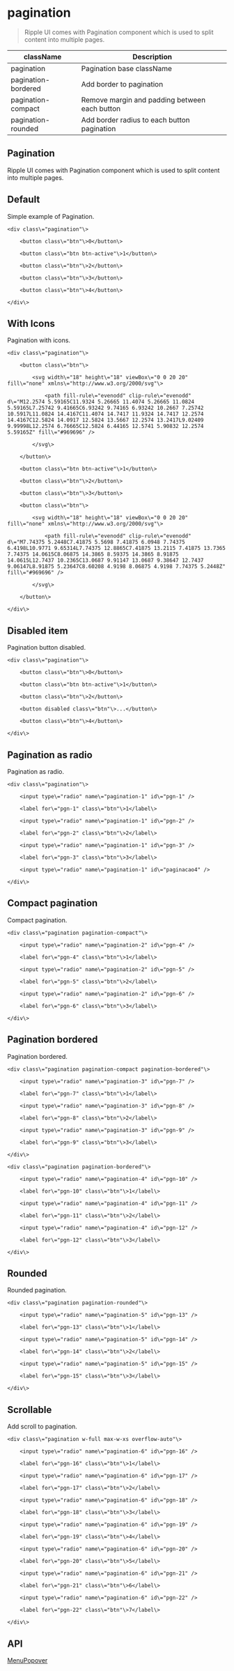 # pagination

> Ripple UI comes with  Pagination component which is used to split content into multiple pages.

| className           | Description                                   |
| ------------------- | --------------------------------------------- |
| pagination          | Pagination base className                     |
| pagination-bordered | Add border to pagination                      |
| pagination-compact  | Remove margin and padding between each button |
| pagination-rounded  | Add border radius to each button pagination   |

## Pagination

Ripple UI comes with Pagination component which is used to split content into multiple pages.

## [​](#default)Default

Simple example of Pagination.

	<div class\="pagination"\>

		<button class\="btn"\>0</button\>

		<button class\="btn btn-active"\>1</button\>

		<button class\="btn"\>2</button\>

		<button class\="btn"\>3</button\>

		<button class\="btn"\>4</button\>

	</div\>

## [​](#with-icons)With Icons

Pagination with icons.

	<div class\="pagination"\>

		<button class\="btn"\>

			<svg width\="18" height\="18" viewBox\="0 0 20 20" fill\="none" xmlns\="http://www.w3.org/2000/svg"\>

				<path fill-rule\="evenodd" clip-rule\="evenodd" d\="M12.2574 5.59165C11.9324 5.26665 11.4074 5.26665 11.0824 5.59165L7.25742 9.41665C6.93242 9.74165 6.93242 10.2667 7.25742 10.5917L11.0824 14.4167C11.4074 14.7417 11.9324 14.7417 12.2574 14.4167C12.5824 14.0917 12.5824 13.5667 12.2574 13.2417L9.02409 9.99998L12.2574 6.76665C12.5824 6.44165 12.5741 5.90832 12.2574 5.59165Z" fill\="#969696" />

			</svg\>

		</button\>

		<button class\="btn btn-active"\>1</button\>

		<button class\="btn"\>2</button\>

		<button class\="btn"\>3</button\>

		<button class\="btn"\>

			<svg width\="18" height\="18" viewBox\="0 0 20 20" fill\="none" xmlns\="http://www.w3.org/2000/svg"\>

				<path fill-rule\="evenodd" clip-rule\="evenodd" d\="M7.74375 5.2448C7.41875 5.5698 7.41875 6.0948 7.74375 6.4198L10.9771 9.65314L7.74375 12.8865C7.41875 13.2115 7.41875 13.7365 7.74375 14.0615C8.06875 14.3865 8.59375 14.3865 8.91875 14.0615L12.7437 10.2365C13.0687 9.91147 13.0687 9.38647 12.7437 9.06147L8.91875 5.23647C8.60208 4.9198 8.06875 4.9198 7.74375 5.2448Z" fill\="#969696" />

			</svg\>

		</button\>

	</div\>

## [​](#disabled-item)Disabled item

Pagination button disabled.

	<div class\="pagination"\>

		<button class\="btn"\>0</button\>

		<button class\="btn btn-active"\>1</button\>

		<button class\="btn"\>2</button\>

		<button disabled class\="btn"\>...</button\>

		<button class\="btn"\>4</button\>

	</div\>

## [​](#pagination-as-radio)Pagination as radio

Pagination as radio.

	<div class\="pagination"\>

		<input type\="radio" name\="pagination-1" id\="pgn-1" />

		<label for\="pgn-1" class\="btn"\>1</label\>

		<input type\="radio" name\="pagination-1" id\="pgn-2" />

		<label for\="pgn-2" class\="btn"\>2</label\>

		<input type\="radio" name\="pagination-1" id\="pgn-3" />

		<label for\="pgn-3" class\="btn"\>3</label\>

		<input type\="radio" name\="pagination-1" id\="paginacao4" />

	</div\>

## [​](#compact-pagination)Compact pagination

Compact pagination.

	<div class\="pagination pagination-compact"\>

		<input type\="radio" name\="pagination-2" id\="pgn-4" />

		<label for\="pgn-4" class\="btn"\>1</label\>

		<input type\="radio" name\="pagination-2" id\="pgn-5" />

		<label for\="pgn-5" class\="btn"\>2</label\>

		<input type\="radio" name\="pagination-2" id\="pgn-6" />

		<label for\="pgn-6" class\="btn"\>3</label\>

	</div\>

## [​](#pagination-bordered)Pagination bordered

Pagination bordered.

	<div class\="pagination pagination-compact pagination-bordered"\>

		<input type\="radio" name\="pagination-3" id\="pgn-7" />

		<label for\="pgn-7" class\="btn"\>1</label\>

		<input type\="radio" name\="pagination-3" id\="pgn-8" />

		<label for\="pgn-8" class\="btn"\>2</label\>

		<input type\="radio" name\="pagination-3" id\="pgn-9" />

		<label for\="pgn-9" class\="btn"\>3</label\>

	</div\>

	<div class\="pagination pagination-bordered"\>

		<input type\="radio" name\="pagination-4" id\="pgn-10" />

		<label for\="pgn-10" class\="btn"\>1</label\>

		<input type\="radio" name\="pagination-4" id\="pgn-11" />

		<label for\="pgn-11" class\="btn"\>2</label\>

		<input type\="radio" name\="pagination-4" id\="pgn-12" />

		<label for\="pgn-12" class\="btn"\>3</label\>

	</div\>

## [​](#rounded)Rounded

Rounded pagination.

	<div class\="pagination pagination-rounded"\>

		<input type\="radio" name\="pagination-5" id\="pgn-13" />

		<label for\="pgn-13" class\="btn"\>1</label\>

		<input type\="radio" name\="pagination-5" id\="pgn-14" />

		<label for\="pgn-14" class\="btn"\>2</label\>

		<input type\="radio" name\="pagination-5" id\="pgn-15" />

		<label for\="pgn-15" class\="btn"\>3</label\>

	</div\>

## [​](#scrollable)Scrollable

Add scroll to pagination.

	<div class\="pagination w-full max-w-xs overflow-auto"\>

		<input type\="radio" name\="pagination-6" id\="pgn-16" />

		<label for\="pgn-16" class\="btn"\>1</label\>

		<input type\="radio" name\="pagination-6" id\="pgn-17" />

		<label for\="pgn-17" class\="btn"\>2</label\>

		<input type\="radio" name\="pagination-6" id\="pgn-18" />

		<label for\="pgn-18" class\="btn"\>3</label\>

		<input type\="radio" name\="pagination-6" id\="pgn-19" />

		<label for\="pgn-19" class\="btn"\>4</label\>

		<input type\="radio" name\="pagination-6" id\="pgn-20" />

		<label for\="pgn-20" class\="btn"\>5</label\>

		<input type\="radio" name\="pagination-6" id\="pgn-21" />

		<label for\="pgn-21" class\="btn"\>6</label\>

		<input type\="radio" name\="pagination-6" id\="pgn-22" />

		<label for\="pgn-22" class\="btn"\>7</label\>

	</div\>

## [​](#api)API

[Menu](/docs/components/menu)[Popover](/docs/components/popover)
